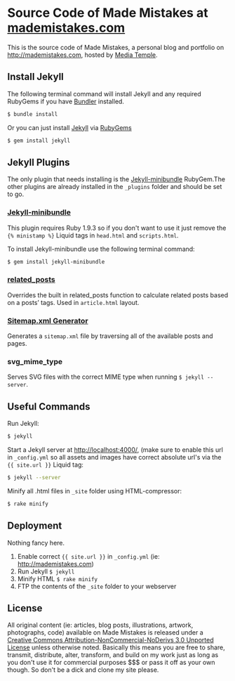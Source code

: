 Source Code of Made Mistakes at [mademistakes.com](http://mademistakes.com)
===========================================================================

This is the source code of Made Mistakes, a personal blog and portfolio on http://mademistakes.com, hosted by 
[Media Temple](http://mediatemple.net/#a_aid=51686252ceb4c).

## Install Jekyll

The following terminal command will install Jekyll and any required RubyGems if you have [Bundler](http://gembundler.com/) installed.

``` bash
$ bundle install
```

Or you can just install [Jekyll](http://jekyllrb.com/) via [RubyGems](http://rubygems.org/)

``` bash
$ gem install jekyll
```
## Jekyll Plugins

The only plugin that needs installing is the [Jekyll-minibundle](https://github.com/tkareine/jekyll-minibundle) RubyGem.The other plugins are already installed in the `_plugins` folder and should be set to go. 

### [Jekyll-minibundle](https://github.com/tkareine/jekyll-minibundle)

This plugin requires Ruby 1.9.3 so if you don't want to use it just remove the `{% ministamp %}` Liquid tags in `head.html` and `scripts.html`.

To install Jekyll-minibundle use the following terminal command:
``` bash
$ gem install jekyll-minibundle
```

### [related_posts](https://github.com/LawrenceWoodman/related_posts-jekyll_plugin)

Overrides the built in related_posts function to calculate related posts based on a posts’ tags. Used in `article.html` layout.

### [Sitemap.xml Generator](http://www.kinnetica.com/projects/jekyll-sitemap-generator/)

Generates a `sitemap.xml` file by traversing all of the available posts and pages.

### svg_mime_type

Serves SVG files with the correct MIME type when running `$ jekyll --server`.

## Useful Commands

Run Jekyll:
``` bash
$ jekyll
```

Start a Jekyll server at <http://localhost:4000/>, (make sure to enable this url in `_config.yml` so all assets and images have correct absolute url's via the `{{ site.url }}` Liquid tag:
``` bash
$ jekyll --server
```

Minify all .html files in `_site` folder using HTML-compressor:
``` bash
$ rake minify
```

## Deployment

Nothing fancy here.

1. Enable correct `{{ site.url }}` in `_config.yml` (ie: http://mademistakes.com)
2. Run Jekyll `$ jekyll`
3. Minify HTML `$ rake minify`
4. FTP the contents of the `_site` folder to your webserver

## License

All original content (ie: articles, blog posts, illustrations, artwork, photographs, code) available on Made Mistakes is released under a [Creative Commons Attribution-NonCommercial-NoDerivs 3.0 Unported License](http://creativecommons.org/licenses/by-nc-nd/3.0/deed.en_US) unless otherwise noted. Basically this means you are free to share, transmit, distribute, alter, transform, and build on my work just as long as you don't use it for commercial purposes $$$ or pass it off as your own though. So don't be a dick and clone my site please.
